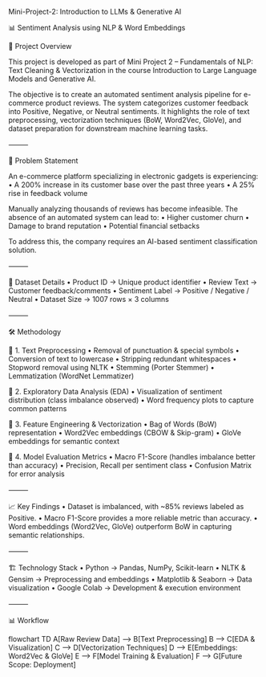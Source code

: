 Mini-Project-2: Introduction to LLMs & Generative AI

📊 Sentiment Analysis using NLP & Word Embeddings

📌 Project Overview

This project is developed as part of Mini Project 2 – Fundamentals of NLP: Text Cleaning & Vectorization in the course Introduction to Large Language Models and Generative AI.

The objective is to create an automated sentiment analysis pipeline for e-commerce product reviews. The system categorizes customer feedback into Positive, Negative, or Neutral sentiments.
It highlights the role of text preprocessing, vectorization techniques (BoW, Word2Vec, GloVe), and dataset preparation for downstream machine learning tasks.

⸻

🚀 Problem Statement

An e-commerce platform specializing in electronic gadgets is experiencing:
	•	A 200% increase in its customer base over the past three years
	•	A 25% rise in feedback volume

Manually analyzing thousands of reviews has become infeasible.
The absence of an automated system can lead to:
	•	Higher customer churn
	•	Damage to brand reputation
	•	Potential financial setbacks

To address this, the company requires an AI-based sentiment classification solution.

⸻

📂 Dataset Details
	•	Product ID → Unique product identifier
	•	Review Text → Customer feedback/comments
	•	Sentiment Label → Positive / Negative / Neutral
	•	Dataset Size → 1007 rows × 3 columns

⸻

🛠️ Methodology

🔹 1. Text Preprocessing
	•	Removal of punctuation & special symbols
	•	Conversion of text to lowercase
	•	Stripping redundant whitespaces
	•	Stopword removal using NLTK
	•	Stemming (Porter Stemmer)
	•	Lemmatization (WordNet Lemmatizer)

🔹 2. Exploratory Data Analysis (EDA)
	•	Visualization of sentiment distribution (class imbalance observed)
	•	Word frequency plots to capture common patterns

🔹 3. Feature Engineering & Vectorization
	•	Bag of Words (BoW) representation
	•	Word2Vec embeddings (CBOW & Skip-gram)
	•	GloVe embeddings for semantic context

🔹 4. Model Evaluation Metrics
	•	Macro F1-Score (handles imbalance better than accuracy)
	•	Precision, Recall per sentiment class
	•	Confusion Matrix for error analysis

⸻

📈 Key Findings
	•	Dataset is imbalanced, with ~85% reviews labeled as Positive.
	•	Macro F1-Score provides a more reliable metric than accuracy.
	•	Word embeddings (Word2Vec, GloVe) outperform BoW in capturing semantic relationships.

⸻

🏗️ Technology Stack
	•	Python → Pandas, NumPy, Scikit-learn
	•	NLTK & Gensim → Preprocessing and embeddings
	•	Matplotlib & Seaborn → Data visualization
	•	Google Colab → Development & execution environment

⸻

📊 Workflow

flowchart TD
    A[Raw Review Data] --> B[Text Preprocessing]
    B --> C[EDA & Visualization]
    C --> D[Vectorization Techniques]
    D --> E[Embeddings: Word2Vec & GloVe]
    E --> F[Model Training & Evaluation]
    F --> G[Future Scope: Deployment]

